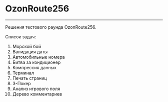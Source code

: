 # OzonRoute256
___
Решения тестового раунда OzonRoute256. 

Список задач:
1. Морской бой
2. Валидация даты
3. Автомобильные номера
4. Битва за кондиционер
5. Компрессия данных
6. Терминал
7. Печать страниц
8. 3-Покер
9. Анализ игрового поля
10. Дерево комментариев
